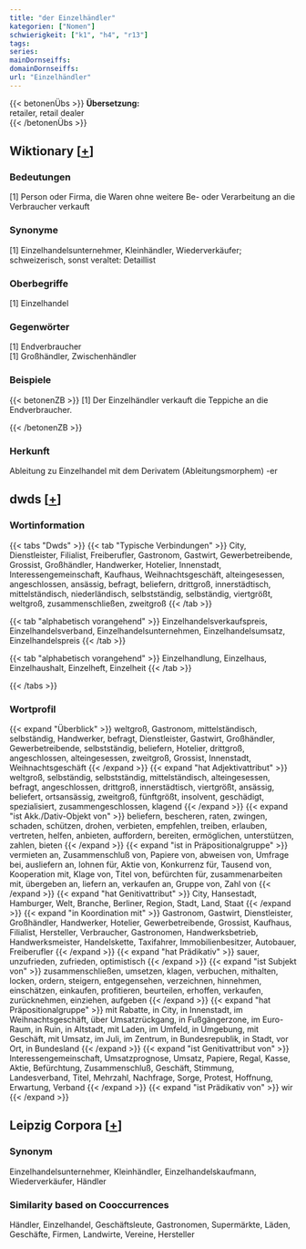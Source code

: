 ```yaml
---
title: "der Einzelhändler"
kategorien: ["Nomen"]
schwierigkeit: ["k1", "h4", "r13"]
tags:
series:
mainDornseiffs:
domainDornseiffs:
url: "Einzelhändler"
---
```


{{< betonenÜbs >}}
**Übersetzung:**  
retailer, retail dealer  
{{< /betonenÜbs >}}

## Wiktionary [[+](https://de.wiktionary.org/wiki/Einzelhändler)]

### Bedeutungen
[1] Person oder Firma, die Waren ohne weitere Be- oder Verarbeitung an die Verbraucher verkauft  

### Synonyme
[1] Einzelhandelsunternehmer, Kleinhändler, Wiederverkäufer; schweizerisch, sonst veraltet: Detaillist  

### Oberbegriffe
[1] Einzelhandel  

### Gegenwörter
[1] Endverbraucher  
[1] Großhändler, Zwischenhändler  

### Beispiele
{{< betonenZB >}}
[1] Der Einzelhändler verkauft die Teppiche an die Endverbraucher.  

{{< /betonenZB >}}
### Herkunft
Ableitung zu Einzelhandel mit dem Derivatem (Ableitungsmorphem) -er  



## dwds [[+](https://www.dwds.de/wb/Einzelhändler)]

### Wortinformation
{{< tabs "Dwds" >}}
{{< tab "Typische Verbindungen" >}}
City, Dienstleister, Filialist, Freiberufler, Gastronom, Gastwirt, Gewerbetreibende, Grossist, Großhändler, Handwerker, Hotelier, Innenstadt, Interessengemeinschaft, Kaufhaus, Weihnachtsgeschäft, alteingesessen, angeschlossen, ansässig, befragt, beliefern, drittgroß, innerstädtisch, mittelständisch, niederländisch, selbstständig, selbständig, viertgrößt, weltgroß, zusammenschließen, zweitgroß
{{< /tab >}}

{{< tab "alphabetisch vorangehend" >}}
Einzelhandelsverkaufspreis, Einzelhandelsverband, Einzelhandelsunternehmen, Einzelhandelsumsatz, Einzelhandelspreis
{{< /tab >}}

{{< tab "alphabetisch vorangehend" >}}
Einzelhandlung, Einzelhaus, Einzelhaushalt, Einzelheft, Einzelheit
{{< /tab >}}

{{< /tabs >}}

### Wortprofil
{{< expand "Überblick" >}} weltgroß, Gastronom, mittelständisch, selbständig, Handwerker, befragt, Dienstleister, Gastwirt, Großhändler, Gewerbetreibende, selbstständig, beliefern, Hotelier, drittgroß, angeschlossen, alteingesessen, zweitgroß, Grossist, Innenstadt, Weihnachtsgeschäft {{< /expand >}}
{{< expand "hat Adjektivattribut" >}} weltgroß, selbständig, selbstständig, mittelständisch, alteingesessen, befragt, angeschlossen, drittgroß, innerstädtisch, viertgrößt, ansässig, beliefert, ortsansässig, zweitgroß, fünftgrößt, insolvent, geschädigt, spezialisiert, zusammengeschlossen, klagend {{< /expand >}}
{{< expand "ist Akk./Dativ-Objekt von" >}} beliefern, bescheren, raten, zwingen, schaden, schützen, drohen, verbieten, empfehlen, treiben, erlauben, vertreten, helfen, anbieten, auffordern, bereiten, ermöglichen, unterstützen, zahlen, bieten {{< /expand >}}
{{< expand "ist in Präpositionalgruppe" >}} vermieten an, Zusammenschluß von, Papiere von, abweisen von, Umfrage bei, ausliefern an, lohnen für, Aktie von, Konkurrenz für, Tausend von, Kooperation mit, Klage von, Titel von, befürchten für, zusammenarbeiten mit, übergeben an, liefern an, verkaufen an, Gruppe von, Zahl von {{< /expand >}}
{{< expand "hat Genitivattribut" >}} City, Hansestadt, Hamburger, Welt, Branche, Berliner, Region, Stadt, Land, Staat {{< /expand >}}
{{< expand "in Koordination mit" >}} Gastronom, Gastwirt, Dienstleister, Großhändler, Handwerker, Hotelier, Gewerbetreibende, Grossist, Kaufhaus, Filialist, Hersteller, Verbraucher, Gastronomen, Handwerksbetrieb, Handwerksmeister, Handelskette, Taxifahrer, Immobilienbesitzer, Autobauer, Freiberufler {{< /expand >}}
{{< expand "hat Prädikativ" >}} sauer, unzufrieden, zufrieden, optimistisch {{< /expand >}}
{{< expand "ist Subjekt von" >}} zusammenschließen, umsetzen, klagen, verbuchen, mithalten, locken, ordern, steigern, entgegensehen, verzeichnen, hinnehmen, einschätzen, einkaufen, profitieren, beurteilen, erhoffen, verkaufen, zurücknehmen, einziehen, aufgeben {{< /expand >}}
{{< expand "hat Präpositionalgruppe" >}} mit Rabatte, in City, in Innenstadt, im Weihnachtsgeschäft, über Umsatzrückgang, in Fußgängerzone, im Euro-Raum, in Ruin, in Altstadt, mit Laden, im Umfeld, in Umgebung, mit Geschäft, mit Umsatz, im Juli, im Zentrum, in Bundesrepublik, in Stadt, vor Ort, in Bundesland {{< /expand >}}
{{< expand "ist Genitivattribut von" >}} Interessengemeinschaft, Umsatzprognose, Umsatz, Papiere, Regal, Kasse, Aktie, Befürchtung, Zusammenschluß, Geschäft, Stimmung, Landesverband, Titel, Mehrzahl, Nachfrage, Sorge, Protest, Hoffnung, Erwartung, Verband {{< /expand >}}
{{< expand "ist Prädikativ von" >}} wir {{< /expand >}}

## Leipzig Corpora [[+](https://corpora.uni-leipzig.de/en/res?word=Einzelhändler&corpusId=deu_newscrawl-public_2018)]


### Synonym
Einzelhandelsunternehmer, Kleinhändler, Einzelhandelskaufmann, Wiederverkäufer, Händler


### Similarity based on Cooccurrences
Händler, Einzelhandel, Geschäftsleute, Gastronomen, Supermärkte, Läden, Geschäfte, Firmen, Landwirte, Vereine, Hersteller

